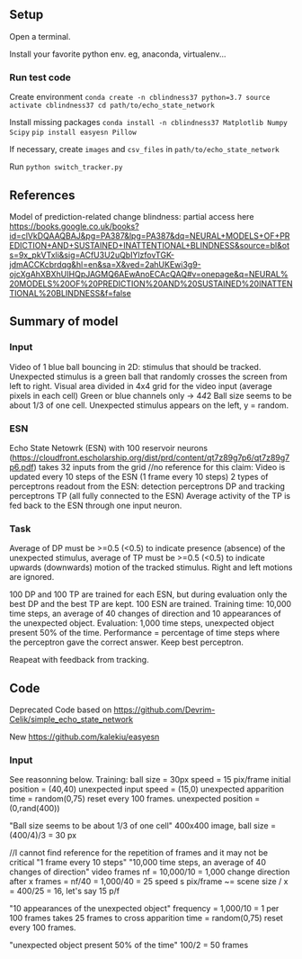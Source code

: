 ## Setup
Open a terminal.

Install your favorite python env. eg, anaconda, virtualenv...

### Run test code

Create environment
`conda create -n cblindness37 python=3.7
source activate cblindness37
cd path/to/echo_state_network`

Install missing packages
`conda install -n cblindness37 Matplotlib Numpy Scipy`
`pip install easyesn Pillow`


If necessary, create `images` and `csv_files` in `path/to/echo_state_network`

Run
`python switch_tracker.py`


## References

Model of prediction-related change blindness: partial access here
https://books.google.co.uk/books?id=clVkDQAAQBAJ&pg=PA387&lpg=PA387&dq=NEURAL+MODELS+OF+PREDICTION+AND+SUSTAINED+INATTENTIONAL+BLINDNESS&source=bl&ots=9x_pkVTxli&sig=ACfU3U2uQbIYlzfovTGK-jdmACCKcbrdqg&hl=en&sa=X&ved=2ahUKEwi3g9-ojcXgAhXBXhUIHQpJAGMQ6AEwAnoECAcQAQ#v=onepage&q=NEURAL%20MODELS%20OF%20PREDICTION%20AND%20SUSTAINED%20INATTENTIONAL%20BLINDNESS&f=false

## Summary of model

### Input
Video of 1 blue ball bouncing in 2D: stimulus that should be tracked.
Unexpected stimulus is a green ball that randomly crosses the screen from left to right. 
Visual area divided in 4x4 grid for the video input (average pixels in each cell)
Green or blue channels only -> 4*4*2
Ball size seems to be about 1/3 of one cell.
Unexpected stimulus appears on the left, y = random.

### ESN 
Echo State Netowrk (ESN) with 100 reservoir neurons (https://cloudfront.escholarship.org/dist/prd/content/qt7z89g7p6/qt7z89g7p6.pdf) takes 32 inputs from the grid
//no reference for this claim: Video is updated every 10 steps of the ESN (1 frame every 10 steps)
2 types of perceptrons readout from the ESN: detection perceptrons DP and tracking perceptrons TP (all fully connected to the ESN)
Average activity of the TP is fed back to the ESN through one input neuron.

### Task
Average of DP must be >=0.5 (<0.5) to indicate presence (absence) of the unexpected stimulus, average of TP must be >=0.5 (<0.5) to indicate upwards (downwards) motion of the tracked stimulus. Right and left motions are ignored.

100 DP and 100 TP are trained for each ESN, but during evaluation only the best DP and the best TP are kept.
100 ESN are trained.
Training time: 10,000 time steps, an average of 40 changes of direction and 10 appearances of the unexpected object.
Evaluation: 1,000 time steps, unexpected object present 50% of the time. Performance = percentage of time steps where the perceptron gave the correct answer. Keep best perceptron.

Reapeat with feedback from tracking.

## Code

Deprecated
Code based on https://github.com/Devrim-Celik/simple_echo_state_network

New
https://github.com/kalekiu/easyesn

### Input

See reasonning below.
Training:
ball size = 30px
speed = 15 pix/frame
initial position = (40,40)
unexpected input speed = (15,0)
unexpected apparition time = random(0,75) reset every 100 frames.
unexpected position = (0,rand(400))


"Ball size seems to be about 1/3 of one cell"
400x400 image, ball size = (400/4)/3 = 30 px

//I cannot find reference for the repetition of frames and it may not be critical
"1 frame every 10 steps"
"10,000 time steps, an average of 40 changes of direction"
video frames nf = 10,000/10 = 1,000
change direction after x frames = nf/40 = 1,000/40 = 25
speed s pix/frame ~= scene size / x = 400/25 = 16, let's say 15 p/f

 
"10 appearances of the unexpected object"
frequency = 1,000/10 =  1 per 100 frames
takes 25 frames to cross
apparition time = random(0,75) reset every 100 frames.

"unexpected object present 50% of the time"
100/2 = 50 frames


